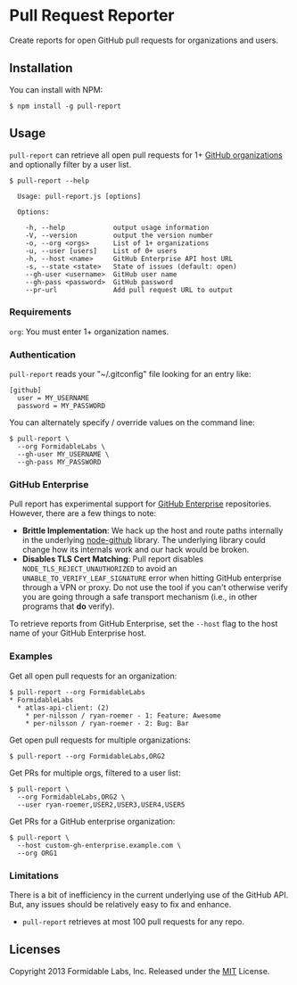 # Pull Request Reporter
Create reports for open GitHub pull requests for organizations and users.

## Installation

You can install with NPM:

```
$ npm install -g pull-report
```

## Usage
`pull-report` can retrieve all open pull requests for 1+
[GitHub organizations](https://github.com/blog/674-introducing-organizations)
and optionally filter by a user list.

```
$ pull-report --help

  Usage: pull-report.js [options]

  Options:

    -h, --help            output usage information
    -V, --version         output the version number
    -o, --org <orgs>      List of 1+ organizations
    -u, --user [users]    List of 0+ users
    -h, --host <name>     GitHub Enterprise API host URL
    -s, --state <state>   State of issues (default: open)
    --gh-user <username>  GitHub user name
    --gh-pass <password>  GitHub password
    --pr-url              Add pull request URL to output
```

### Requirements

`org`: You must enter 1+ organization names.

### Authentication

`pull-report` reads your "~/.gitconfig" file looking for an entry like:

```
[github]
  user = MY_USERNAME
  password = MY_PASSWORD
```

You can alternately specify / override values on the command line:

```
$ pull-report \
  --org FormidableLabs \
  --gh-user MY_USERNAME \
  --gh-pass MY_PASSWORD
```

### GitHub Enterprise

Pull report has experimental support for
[GitHub Enterprise](https://enterprise.github.com/) repositories. However,
there are a few things to note:

* **Brittle Implementation**: We hack up the host and route paths internally
  in the underlying [node-github](https://github.com/ajaxorg/node-github)
  library. The underlying library could change how its internals work and
  our hack would be broken.
* **Disables TLS Cert Matching**: Pull report disables
  `NODE_TLS_REJECT_UNAUTHORIZED` to avoid an `UNABLE_TO_VERIFY_LEAF_SIGNATURE`
  error when hitting GitHub enterprise through a VPN or proxy. Do not use
  the tool if you can't otherwise verify you are going through a safe transport
  mechanism (i.e., in other programs that **do** verify).

To retrieve reports from GitHub Enterprise, set the `--host` flag to the
host name of your GitHub Enterprise host.

### Examples

Get all open pull requests for an organization:

```
$ pull-report --org FormidableLabs
* FormidableLabs
  * atlas-api-client: (2)
    * per-nilsson / ryan-roemer - 1: Feature: Awesome
    * per-nilsson / ryan-roemer - 2: Bug: Bar
```

Get open pull requests for multiple organizations:

```
$ pull-report --org FormidableLabs,ORG2
```

Get PRs for multiple orgs, filtered to a user list:

```
$ pull-report \
  --org FormidableLabs,ORG2 \
  --user ryan-roemer,USER2,USER3,USER4,USER5
```


Get PRs for a GitHub enterprise organization:

```
$ pull-report \
  --host custom-gh-enterprise.example.com \
  --org ORG1
```

### Limitations

There is a bit of inefficiency in the current underlying use of the GitHub API.
But, any issues should be relatively easy to fix and enhance.

* `pull-report` retrieves at most 100 pull requests for any repo.

## Licenses
Copyright 2013 Formidable Labs, Inc.
Released under the [MIT](./LICENSE.txt) License.
